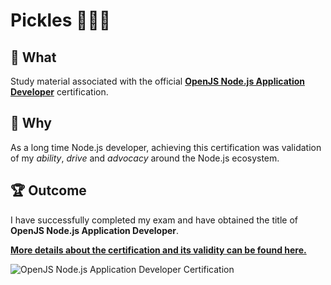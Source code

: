 # Pickles 🥒🔪😋

## 👋 What

Study material associated with the official [**OpenJS Node.js Application Developer**](https://training.linuxfoundation.org/certification/jsnad/) certification.

## 🤷 Why

As a long time Node.js developer, achieving this certification was validation of my _ability_, _drive_ and _advocacy_ around the Node.js ecosystem.

## 🏆 Outcome

I have successfully completed my exam and have obtained the title of **OpenJS Node.js Application Developer**.

[**More details about the certification and its validity can be found here.**](https://www.credly.com/badges/0b169594-0378-4a4f-831c-c2d9cb1f6553)

![OpenJS Node.js Application Developer Certification](https://user-images.githubusercontent.com/15273233/142745802-46639413-a9f8-40d5-ac13-f860e761c424.png)

